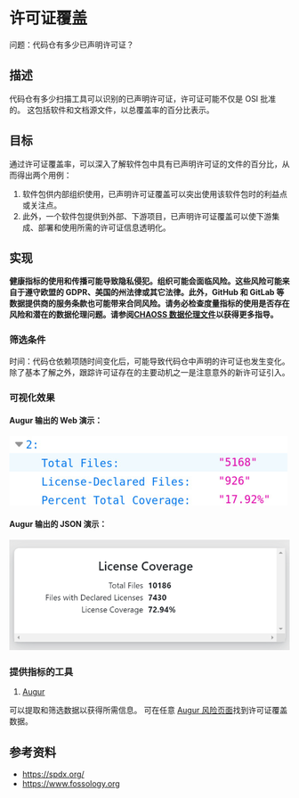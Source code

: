# 许可证覆盖

问题：代码仓有多少已声明许可证？

## 描述
代码仓有多少扫描工具可以识别的已声明许可证，许可证可能不仅是 OSI 批准的。 这包括软件和文档源文件，以总覆盖率的百分比表示。

## 目标
通过许可证覆盖率，可以深入了解软件包中具有已声明许可证的文件的百分比，从而得出两个用例：
1. 软件包供内部组织使用，已声明许可证覆盖可以突出使用该软件包时的利益点或关注点。
2. 此外，一个软件包提供到外部、下游项目，已声明许可证覆盖可以使下游集成、部署和使用所需的许可证信息透明化。

## 实现

__健康指标的使用和传播可能导致隐私侵犯。组织可能会面临风险。这些风险可能来自于遵守欧盟的 GDPR、美国的州法律或其它法律。此外，GitHub 和 GitLab 等数据提供商的服务条款也可能带来合同风险。请务必检查度量指标的使用是否存在风险和潜在的数据伦理问题。请参阅[CHAOSS 数据伦理文件](https://github.com/chaoss/metrics/tree/main/resources)以获得更多指导。__

### 筛选条件
时间：代码仓依赖项随时间变化后，可能导致代码仓中声明的许可证也发生变化。 除了基本了解之外，跟踪许可证存在的主要动机之一是注意意外的新许可证引入。

### 可视化效果

#### Augur 输出的 Web 演示：

![Augur JSON Output](images/license-coverage_augur-json-output.png)

#### Augur 输出的 JSON 演示：

![Augur Web Output](images/license-coverage_augur-web-output.png)

### 提供指标的工具

 1. [Augur](https://github.com/chaoss/augur)

可以提取和筛选数据以获得所需信息。 可在任意 [Augur 风险页面](http://augur.osshealth.io/repo/Zephyr-RTOS/zephyr/risk)找到许可证覆盖数据。

## 参考资料
* https://spdx.org/
* https://www.fossology.org
